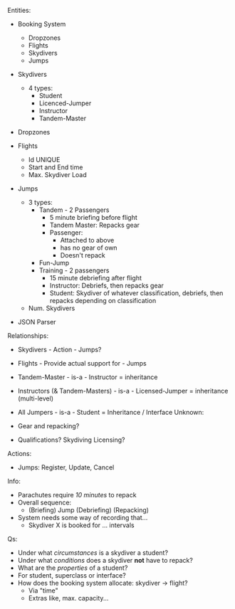 Entities:

- Booking System
    - Dropzones
    - Flights
    - Skydivers
    - Jumps

- Skydivers
    - 4 types:
        - Student
        - Licenced-Jumper
        - Instructor
        - Tandem-Master

- Dropzones

- Flights
    - Id UNIQUE
    - Start and End time
    - Max. Skydiver Load

- Jumps
    - 3 types:
        - Tandem - 2 Passengers
            - 5 minute briefing before flight
            - Tandem Master: Repacks gear
            - Passenger: 
                - Attached to above
                - has no gear of own
                - Doesn't repack
        - Fun-Jump
        - Training - 2 passengers
            - 15 minute debriefing after flight
            - Instructor: Debriefs, then repacks gear
            - Student: Skydiver of whatever classification, debriefs, then repacks depending on classification
    - Num. Skydivers

- JSON Parser

Relationships:
- Skydivers - Action - Jumps?
- Flights - Provide actual support for - Jumps
- Tandem-Master - is-a - Instructor = inheritance
- Instructors (& Tandem-Masters) - is-a - Licensed-Jumper = inheritance (multi-level)
- All Jumpers - is-a - Student = Inheritance / Interface
Unknown:


- Gear and repacking?

- Qualifications? Skydiving Licensing?

Actions:
- Jumps: Register, Update, Cancel

Info:
- Parachutes require *10 minutes* to repack
- Overall sequence:
    - (Briefing) Jump (Debriefing) (Repacking)
- System needs some way of recording that...
    - Skydiver X is booked for ... intervals

Qs:
- Under what *circumstances* is a skydiver a student?
- Under what *conditions* does a skydiver **not** have to repack?
- What are the *properties* of a student?
- For student, superclass or interface?
- How does the booking system allocate: skydiver -> flight?
    - Via "time"
    - Extras like, max. capacity...